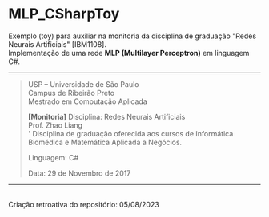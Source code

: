 # MLP_CSharpToy

Exemplo (toy) para auxiliar na monitoria da disciplina de graduação "Redes Neurais Artificiais" [IBM1108]. <br>
Implementação de uma rede <b>MLP (Multilayer Perceptron)</b> em linguagem C#.

***
>USP – Universidade de São Paulo <br>
>Campus de Ribeirão Preto <br>
>Mestrado em Computação Aplicada <br>
>
><b>[Monitoria]</b>
>Disciplina: Redes Neurais Artificiais <br>
>Prof. Zhao Liang <br>
>' Disciplina de graduação oferecida aos cursos de Informática Biomédica e Matemática Aplicada a Negócios.
>
>Linguagem: C#
>            
>Data: 29 de Novembro de 2017
***

<br>Criação retroativa do repositório: 05/08/2023
